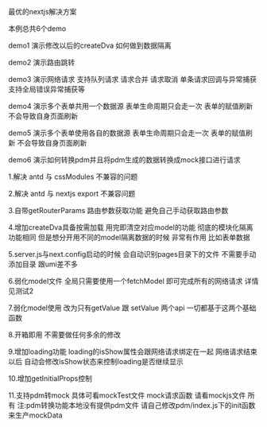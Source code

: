 最优的nextjs解决方案

本例总共6个demo

demo1 
演示修改以后的createDva 如何做到数据隔离

demo2
演示路由跳转

demo3
演示网络请求 支持队列请求 请求合并 请求取消 单条请求回调与异常捕获 支持全局错误异常捕获等

demo4
演示多个表单共用一个数据源 表单生命周期只会走一次 表单的赋值刷新 不会导致自身页面刷新

demo5
演示多个表单使用各自的数据源 表单生命周期只会走一次 表单的赋值刷新 不会导致自身页面刷新

demo6
演示如何转换pdm并且将pdm生成的数据转换成mock接口进行请求

1.解决 antd 与 cssModules 不兼容的问题

2.解决 antd 与 nextjs export 不兼容问题

3.自带getRouterParams 路由参数获取功能 避免自己手动获取路由参数

4.增加createDva具备按需加载 用完即清空对应model的功能 彻底的模块化隔离 功能相同 但是想分开用不同的model隔离数据的时候 非常有作用 比如表单数据

5.server.js与next.config启动的时候 会自动识别pages目录下的文件 不需要手动添加目录 跟umi差不多

6.弱化model文件 全局只需要使用一个fetchModel 即可完成所有的网络请求 详情见测试2

7.弱化model使用 改为只有getValue 跟 setValue 两个api 一切都基于这两个基础函数

8.开箱即用 不需要做任何多余的修改

9.增加loading功能 loading的isShow属性会跟网络请求绑定在一起 网络请求结束以后 自动会修改isShow状态来控制loading是否继续显示

10.增加getInitialProps控制

11.支持pdm转mock 具体可看mockTest文件 mock请求函数 请看mockjs文件 所有
注:pdm转换功能本地没有提供pdm文件 请自己修改pdm/index.js下的init函数来生产mockData